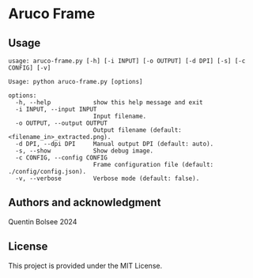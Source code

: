 # Aruco Frame

## Usage

```
usage: aruco-frame.py [-h] [-i INPUT] [-o OUTPUT] [-d DPI] [-s] [-c CONFIG] [-v]

Usage: python aruco-frame.py [options]

options:
  -h, --help            show this help message and exit
  -i INPUT, --input INPUT
                        Input filename.
  -o OUTPUT, --output OUTPUT
                        Output filename (default: <filename_in>_extracted.png).
  -d DPI, --dpi DPI     Manual output DPI (default: auto).
  -s, --show            Show debug image.
  -c CONFIG, --config CONFIG
                        Frame configuration file (default: ./config/config.json).
  -v, --verbose         Verbose mode (default: false).
```

## Authors and acknowledgment

Quentin Bolsee 2024

## License

This project is provided under the MIT License.
